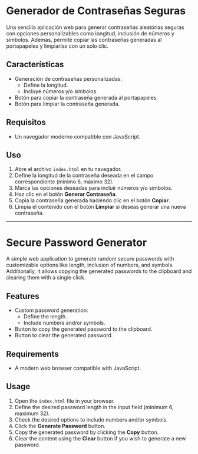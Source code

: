 # Generador de Contraseñas Seguras

Una sencilla aplicación web para generar contraseñas aleatorias seguras con opciones personalizables como longitud, inclusión de números y símbolos. Además, permite copiar las contraseñas generadas al portapapeles y limpiarlas con un solo clic.

## Características

- Generación de contraseñas personalizadas:
  - Define la longitud.
  - Incluye números y/o símbolos.
- Botón para copiar la contraseña generada al portapapeles.
- Botón para limpiar la contraseña generada.

## Requisitos

- Un navegador moderno compatible con JavaScript.

## Uso

1. Abre el archivo `index.html` en tu navegador.
2. Define la longitud de la contraseña deseada en el campo correspondiente (mínimo 6, máximo 32).
3. Marca las opciones deseadas para incluir números y/o símbolos.
4. Haz clic en el botón **Generar Contraseña**.
5. Copia la contraseña generada haciendo clic en el botón **Copiar**.
6. Limpia el contenido con el botón **Limpiar** si deseas generar una nueva contraseña.

---

# Secure Password Generator

A simple web application to generate random secure passwords with customizable options like length, inclusion of numbers, and symbols. Additionally, it allows copying the generated passwords to the clipboard and clearing them with a single click.

## Features

- Custom password generation:
  - Define the length.
  - Include numbers and/or symbols.
- Button to copy the generated password to the clipboard.
- Button to clear the generated password.

## Requirements

- A modern web browser compatible with JavaScript.

## Usage

1. Open the `index.html` file in your browser.
2. Define the desired password length in the input field (minimum 6, maximum 32).
3. Check the desired options to include numbers and/or symbols.
4. Click the **Generate Password** button.
5. Copy the generated password by clicking the **Copy** button.
6. Clear the content using the **Clear** button if you wish to generate a new password.
